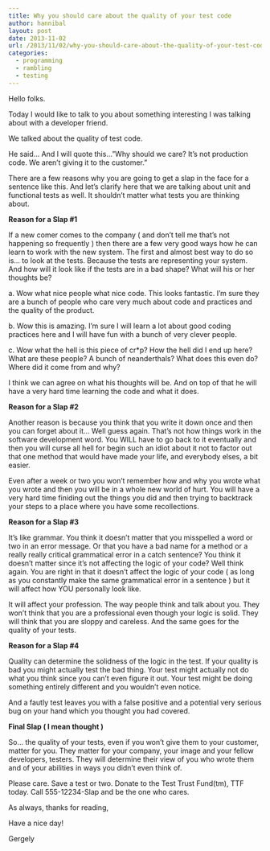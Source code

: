 ```yaml
---
title: Why you should care about the quality of your test code
author: hannibal
layout: post
date: 2013-11-02
url: /2013/11/02/why-you-should-care-about-the-quality-of-your-test-code/
categories:
  - programming
  - rambling
  - testing
---
```

Hello folks.

Today I would like to talk to you about something interesting I was talking about with a developer friend. 

We talked about the quality of test code. 

He said&#8230; And I will quote this&#8230;&#8221;Why should we care? It&#8217;s not production code. We aren&#8217;t giving it to the customer.&#8221;

There are a few reasons why you are going to get a slap in the face for a sentence like this. And let&#8217;s clarify here that we are talking about unit and functional tests as well. It shouldn&#8217;t matter what tests you are thinking about.

**Reason for a Slap #1**

If a new comer comes to the company ( and don&#8217;t tell me that&#8217;s not happening so frequently ) then there are a few very good ways how he can learn to work with the new system. The first and almost best way to do so is&#8230; to look at the tests. Because the tests are representing your system. And how will it look like if the tests are in a bad shape? What will his or her thoughts be?

a. Wow what nice people what nice code. This looks fantastic. I&#8217;m sure they are a bunch of people who care very much about code and practices and the quality of the product.
  
b. Wow this is amazing. I&#8217;m sure I will learn a lot about good coding practices here and I will have fun with a bunch of very clever people.
  
c. Wow what the hell is this piece of cr*p? How the hell did I end up here? What are these people? A bunch of neanderthals? What does this even do? Where did it come from and why?

I think we can agree on what his thoughts will be. And on top of that he will have a very hard time learning the code and what it does. 

**Reason for a Slap #2**

Another reason is because you think that you write it down once and then you can forget about it&#8230; Well guess again. That&#8217;s not how things work in the software development word. You WILL have to go back to it eventually and then you will curse all hell for begin such an idiot about it not to factor out that one method that would have made your life, and everybody elses, a bit easier. 

Even after a week or two you won&#8217;t remember how and why you wrote what you wrote and then you will be in a whole new world of hurt. You will have a very hard time finiding out the things you did and then trying to backtrack your steps to a place where you have some recollections.

**Reason for a Slap #3**

It&#8217;s like grammar. You think it doesn&#8217;t matter that you misspelled a word or two in an error message. Or that you have a bad name for a method or a really really critical grammatical error in a catch sentence? You think it doesn&#8217;t matter since it&#8217;s not affecting the logic of your code? Well think again. You are right in that it doesn&#8217;t affect the logic of your code ( as long as you constantly make the same grammatical error in a sentence ) but it will affect how YOU personally look like.

It will affect your profession. The way people think and talk about you. They won&#8217;t think that you are a professional even though your logic is solid. They will think that you are sloppy and careless. And the same goes for the quality of your tests.

**Reason for a Slap #4**

Quality can determine the solidness of the logic in the test. If your quality is bad you might actually test the bad thing. Your test might actually not do what you think since you can&#8217;t even figure it out. Your test might be doing something entirely different and you wouldn&#8217;t even notice. 

And a fautly test leaves you with a false positive and a potential very serious bug on your hand which you thought you had covered.

**Final Slap ( I mean thought )**

So&#8230; the quality of your tests, even if you won&#8217;t give them to your customer, matter for you. They matter for your company, your image and your fellow developers, testers. They will determine their view of you who wrote them and of your abilities in ways you didn&#8217;t even think of.

Please care. Save a test or two. Donate to the Test Trust Fund(tm), TTF today. Call 555-12234-Slap and be the one who cares. 

As always, thanks for reading,
  
Have a nice day!
  
Gergely